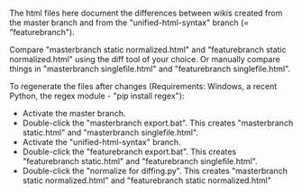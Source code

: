 The html files here document the differences between wikis created from the master branch and from the "unified-html-syntax" branch (= "featurebranch").

Compare "masterbranch static normalized.html" and "featurebranch static normalized.html" using the diff tool of your choice. Or manually compare things in "masterbranch singlefile.html" and "featurebranch singlefile.html".

To regenerate the files after changes (Requirements: Windows, a recent Python, the regex module - "pip install regex"):

* Activate the master branch.
* Double-click the "masterbranch export.bat". This creates "masterbranch static.html" and "masterbranch singlefile.html".
* Activate the "unified-html-syntax" branch.
* Double-click the "featurebranch export.bat". This creates "featurebranch static.html" and "featurebranch singlefile.html".
* Double-click the "normalize for diffing.py". This creates "masterbranch static normalized.html" and "featurebranch static normalized.html"
